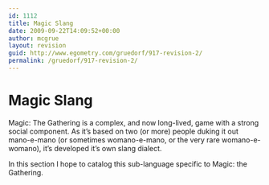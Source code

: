 ```yaml
---
id: 1112
title: Magic Slang
date: 2009-09-22T14:09:52+00:00
author: mcgrue
layout: revision
guid: http://www.egometry.com/gruedorf/917-revision-2/
permalink: /gruedorf/917-revision-2/
---
```

# Magic Slang

Magic: The Gathering is a complex, and now long-lived, game with a strong social component. As it&#8217;s based on two (or more) people duking it out mano-e-mano (or sometimes womano-e-mano, or the very rare womano-e-womano), it&#8217;s developed it&#8217;s own slang dialect.

In this section I hope to catalog this sub-language specific to Magic: the Gathering.